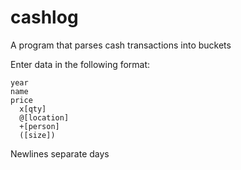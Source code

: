 # cashlog
A program that parses cash transactions into buckets

Enter data in the following format:
```
year
name
price
  x[qty]
  @[location]
  +[person]
  ([size])
```

Newlines separate days
